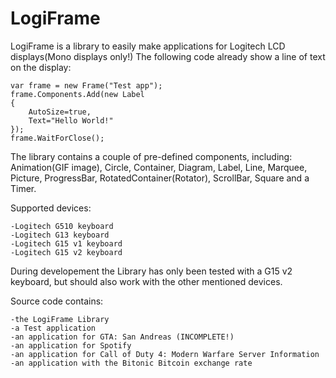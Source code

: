 LogiFrame
=========
LogiFrame is a library to easily make applications for Logitech LCD displays(Mono displays only!)
The following code already show a line of text on the display:

	var frame = new Frame("Test app");
	frame.Components.Add(new Label
	{
		AutoSize=true,
		Text="Hello World!"
	});
	frame.WaitForClose();

The library contains a couple of pre-defined components, including: Animation(GIF image), Circle, Container, Diagram, Label, Line, Marquee, Picture, ProgressBar, RotatedContainer(Rotator), ScrollBar, Square and a Timer.

Supported devices:

	-Logitech G510 keyboard
	-Logitech G13 keyboard
	-Logitech G15 v1 keyboard
	-Logitech G15 v2 keyboard

During developement the Library has only been tested with a G15 v2 keyboard, 
but should also work with the other mentioned devices.
	
Source code contains:

	-the LogiFrame Library
	-a Test application
	-an application for GTA: San Andreas (INCOMPLETE!)
	-an application for Spotify
	-an application for Call of Duty 4: Modern Warfare Server Information
	-an application with the Bitonic Bitcoin exchange rate
